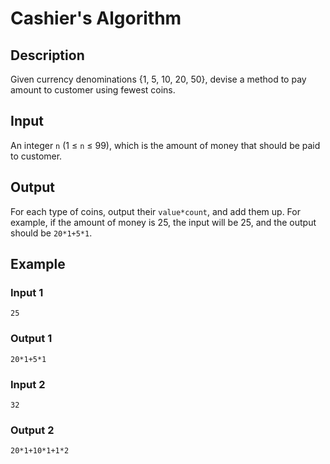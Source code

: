 # Cashier's Algorithm

## Description

Given currency denominations {1, 5, 10, 20, 50}, devise a method to pay amount to customer using fewest coins.

## Input

An integer `n` (1 ≤ `n` ≤ 99), which is the amount of money that should be paid to customer.

## Output

For each type of coins, output their `value*count`, and add them up. For example, if the amount of money is 25, the input will be 25, and the output should be `20*1+5*1`.

## Example

### Input 1

```text
25
```

### Output 1

```text
20*1+5*1
```

### Input 2

```text
32
```

### Output 2

```text
20*1+10*1+1*2
```
